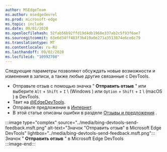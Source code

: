 ```yaml
---
author: MSEdgeTeam
ms.author: msedgedevrel
ms.prod: microsoft-edge
ms.topic: include
ms.date: 09/01/2020
ms.openlocfilehash: 52fab56b92ffd19d4db1968e337ab2c5f93f6ae7
ms.sourcegitcommit: 63e6d34ff483f3b419a0e271a3513874e6ce6c79
ms.translationtype: MT
ms.contentlocale: ru-RU
ms.lasthandoff: 09/02/2020
ms.locfileid: "10992708"
---
```

Следующие параметры позволяют обсуждать новые возможности и изменения в записи, а также любые другие связанные с DevTools.  

*   Отправьте отзыв с помощью значка " **Отправить отзыв** " или выберите `Alt` + `Shift` + `I` \ (Windows \) или `Option` + `Shift` + `I` \ (macOS \) в DevTools.  
*   Твит на [@EdgeDevTools][PostTweetEdgeDevTools].  
*   Отправьте предложение в [Интернет][TheWebWeWant].  
*   В этой статье описаны ошибки в разделе [Отзывы и предложения](#feedback) .  

:::image type="complex" source="../media/bing-devtools-send-feedback.msft.png" alt-text="Значок "Отправить отзыв" в Microsoft Edge DevTools" lightbox="../media/bing-devtools-send-feedback.msft.png":::
   Значок " **Отправить отзыв** " в Microsoft Edge DevTools  
:::image-end:::  

<!-- links -->  

[PostTweetEdgeDevTools]: https://twitter.com/intent/tweet?text=@EdgeDevTools "@EdgeDevTools | Публикация твита"  

[EdgeDevToolsTwitterAccount]: https://twitter.com/EdgeDevTools "@EdgeDevTools учетной записи Twitter"  

[GitHubMicrosoftDocsEdgeDeveloperNewIssue]: https://github.com/MicrosoftDocs/edge-developer/issues/new?title=[DevTools%20Docs%20Feedback] "Новая ошибка — MicrosoftDocs/Edge-разработчик-GitHub"  

[TheWebWeWant]: https://webwewant.fyi "Требуемый веб-сайт"  
